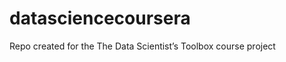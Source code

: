 datasciencecoursera
===================

Repo created for the The Data Scientist’s Toolbox course project
